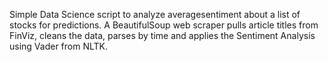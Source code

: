 Simple Data Science script to analyze averagesentiment about a list of stocks for predictions. A BeautifulSoup web scraper pulls article titles from FinViz, cleans the data, parses by time and applies the Sentiment Analysis using Vader from NLTK.
